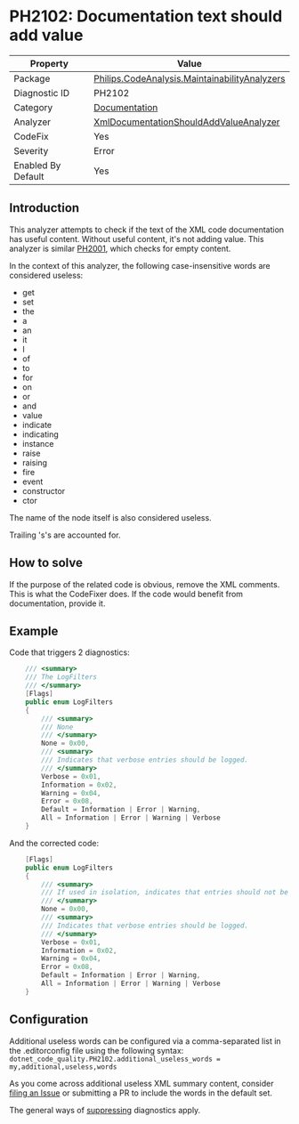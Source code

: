 # PH2102: Documentation text should add value

| Property | Value  |
|--|--|
| Package | [Philips.CodeAnalysis.MaintainabilityAnalyzers](https://www.nuget.org/packages/Philips.CodeAnalysis.MaintainabilityAnalyzers) |
| Diagnostic ID | PH2102 |
| Category  | [Documentation](../Documentation.md) |
| Analyzer | [XmlDocumentationShouldAddValueAnalyzer](https://github.com/philips-software/roslyn-analyzers/blob/master/Philips.CodeAnalysis.MaintainabilityAnalyzers/Documentation/XmlDocumentationShouldAddValueAnalyzer.cs)
| CodeFix  | Yes |
| Severity | Error |
| Enabled By Default | Yes |

## Introduction

This analyzer attempts to check if the text of the XML code documentation has useful content. Without useful content, it's not adding value. This analyzer is similar [PH2001](./PH2001.md),
which checks for empty content.

In the context of this analyzer, the following case-insensitive words are considered useless:
* get
* set
* the
* a
* an
* it
* I
* of
* to
* for
* on
* or
* and
* value
* indicate
* indicating
* instance
* raise
* raising
* fire
* event
* constructor
* ctor

The name of the node itself is also considered useless.

Trailing 's's are accounted for.

## How to solve

If the purpose of the related code is obvious, remove the XML comments. This is what the CodeFixer does. If the code would benefit from documentation, provide it.

## Example

Code that triggers 2 diagnostics:
``` cs
	/// <summary>
	/// The LogFilters
	/// </summary>
	[Flags]
	public enum LogFilters
	{
		/// <summary>
		/// None
		/// </summary>
		None = 0x00,
		/// <summary>
		/// Indicates that verbose entries should be logged.
		/// </summary>
		Verbose = 0x01,
		Information = 0x02,
		Warning = 0x04,
		Error = 0x08,
		Default = Information | Error | Warning,
		All = Information | Error | Warning | Verbose
	}
```

And the corrected code:
``` cs
	[Flags]
	public enum LogFilters
	{
		/// <summary>
		/// If used in isolation, indicates that entries should not be logged.
		/// </summary>
		None = 0x00,
		/// <summary>
		/// Indicates that verbose entries should be logged.
		/// </summary>
		Verbose = 0x01,
		Information = 0x02,
		Warning = 0x04,
		Error = 0x08,
		Default = Information | Error | Warning,
		All = Information | Error | Warning | Verbose
	}
```

## Configuration

Additional useless words can be configured via a comma-separated list in the .editorconfig file using the following syntax:
`dotnet_code_quality.PH2102.additional_useless_words = my,additional,useless,words`

As you come across additional useless XML summary content, consider [filing an Issue](https://github.com/philips-software/roslyn-analyzers/issues/new) or submitting a PR to include the words in the default set.

The general ways of [suppressing](https://learn.microsoft.com/en-us/dotnet/fundamentals/code-analysis/suppress-warnings) diagnostics apply.
